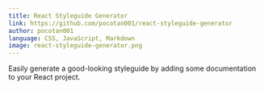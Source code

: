 ```yaml
---
title: React Styleguide Generator
link: https://github.com/pocotan001/react-styleguide-generator
author: pocotan001
language: CSS, JavaScript, Markdown
image: react-styleguide-generator.png
---
```


Easily generate a good-looking styleguide by adding some documentation to your React project.
